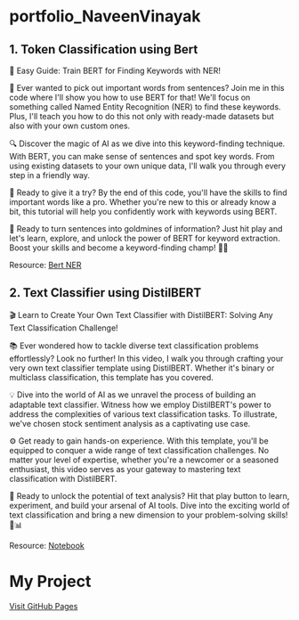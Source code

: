 # portfolio_NaveenVinayak

## 1. Token Classification using Bert

🎥 Easy Guide: Train BERT for Finding Keywords with NER!

📝 Ever wanted to pick out important words from sentences? Join me in this code where I'll show you how to use BERT for that! We'll focus on something called Named Entity Recognition (NER) to find these keywords. Plus, I'll teach you how to do this not only with ready-made datasets but also with your own custom ones.

🔍 Discover the magic of AI as we dive into this keyword-finding technique. With BERT, you can make sense of sentences and spot key words. From using existing datasets to your own unique data, I'll walk you through every step in a friendly way.

🔧 Ready to give it a try? By the end of this code, you'll have the skills to find important words like a pro. Whether you're new to this or already know a bit, this tutorial will help you confidently work with keywords using BERT.

🌟 Ready to turn sentences into goldmines of information? Just hit play and let's learn, explore, and unlock the power of BERT for keyword extraction. Boost your skills and become a keyword-finding champ! 🚀🔑

Resource: [Bert NER](https://github.com/NaveenVinayakS/portfolio_NaveenVinayak/blob/main/Notebooks/Token_classification_using_Bert.ipynb)

## 2. Text Classifier using DistilBERT

🎬 Learn to Create Your Own Text Classifier with DistilBERT: Solving Any Text Classification Challenge!

📚 Ever wondered how to tackle diverse text classification problems effortlessly? Look no further! In this video, I walk you through crafting your very own text classifier template using DistilBERT. Whether it's binary or multiclass classification, this template has you covered.

💡 Dive into the world of AI as we unravel the process of building an adaptable text classifier. Witness how we employ DistilBERT's power to address the complexities of various text classification tasks. To illustrate, we've chosen stock sentiment analysis as a captivating use case.

⚙️ Get ready to gain hands-on experience. With this template, you'll be equipped to conquer a wide range of text classification challenges. No matter your level of expertise, whether you're a newcomer or a seasoned enthusiast, this video serves as your gateway to mastering text classification with DistilBERT.

🌟 Ready to unlock the potential of text analysis? Hit that play button to learn, experiment, and build your arsenal of AI tools. Dive into the exciting world of text classification and bring a new dimension to your problem-solving skills! 🚀📊

Resource: [Notebook](https://github.com/NaveenVinayakS/portfolio_NaveenVinayak/blob/main/Notebooks/TextClassification.ipynb)

# My Project

<div style="text-align: left;">

[Visit GitHub Pages](https://github.com/NaveenVinayakS/portfolio_NaveenVinayak/blob/main/Notebooks/TextClassification.ipynb)

</div>
